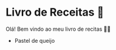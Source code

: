 # Livro de Receitas :cookie: 

Olá! Bem vindo ao meu livro de recitas :man_cook:

- Pastel de queijo
